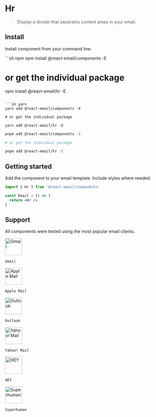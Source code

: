 # Hr

> Display a divider that separates content areas in your email.

## Install

Install component from your command line.

<CodeGroup>
  ```sh npm
  npm install @react-email/components -E

# or get the individual package

npm install @react-email/hr -E

````

```sh yarn
yarn add @react-email/components -E

# or get the individual package

yarn add @react-email/hr -E
````

```sh pnpm
pnpm add @react-email/components -E

# or get the individual package

pnpm add @react-email/hr -E
```

</CodeGroup>

## Getting started

Add the component to your email template. Include styles where needed.

```jsx
import { Hr } from '@react-email/components'

const Email = () => {
  return <Hr />
}
```

## Support

All components were tested using the most popular email clients.

<div
  role="list"
  className="grid py-2 list-none border rounded-xl text-sm"
  style={{
  gridTemplateColumns: 'repeat(auto-fit, minmax(100px, 1fr))',
  columnGap: '0.5rem',
  borderColor: 'rgb(30 41 59/1)'
}}
>
  <div className="text-center block not-prose group relative my-2 ring-2 ring-transparent overflow-hidden">
    <img src="https://react.email/static/icons/gmail.svg" width="56px" height="56px" alt="Gmail" className="mx-auto mb-1" />

    Gmail

  </div>

  <div className="text-center block not-prose group relative my-2 ring-2 ring-transparent overflow-hidden">
    <img src="https://react.email/static/icons/apple-mail.svg" width="56px" height="56px" alt="Apple Mail" className="mx-auto mb-1" />

    Apple Mail

  </div>

  <div className="text-center block not-prose group relative my-2 ring-2 ring-transparent overflow-hidden">
    <img src="https://react.email/static/icons/outlook.svg" width="56px" height="56px" alt="Outlook" className="mx-auto mb-1" />

    Outlook

  </div>

  <div className="text-center block not-prose group relative my-2 ring-2 ring-transparent overflow-hidden">
    <img src="https://react.email/static/icons/yahoo-mail.svg" width="56px" height="56px" alt="Yahoo! Mail" className="mx-auto mb-1" />

    Yahoo! Mail

  </div>

  <div className="text-center block not-prose group relative my-2 ring-2 ring-transparent overflow-hidden">
    <img src="https://react.email/static/icons/hey.svg" width="56px" height="56px" alt="HEY" className="mx-auto mb-1" />

    HEY

  </div>

  <div className="text-center block not-prose group relative my-2 ring-2 ring-transparent overflow-hidden">
    <img src="https://react.email/static/icons/superhuman.svg" width="56px" height="56px" alt="Superhuman" className="mx-auto mb-1" />

    Superhuman

  </div>
</div>
